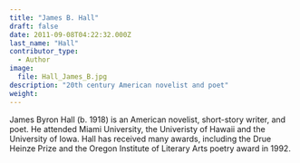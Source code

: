 ```yaml
---
title: "James B. Hall"
draft: false
date: 2011-09-08T04:22:32.000Z
last_name: "Hall"
contributor_type:
  - Author
image:
  file: Hall_James_B.jpg
description: "20th century American novelist and poet"
weight:
---
```


James Byron Hall (b. 1918) is an American novelist, short-story writer, and poet. He attended Miami University, the Univeristy of Hawaii and the University of Iowa. Hall has received many awards, including the Drue Heinze Prize and the Oregon Institute of Literary Arts poetry award in 1992.

